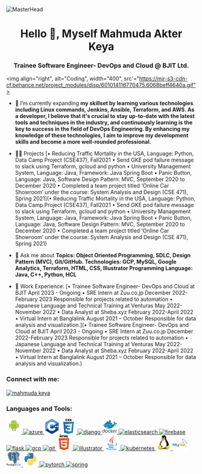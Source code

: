 ![MasterHead](https://www.techasoft.com/uploads/TRADING_SOFTWARE_DEVELOPMENT_BANNER1.jpg)
<h1 align="center">Hello 👋, Myself Mahmuda Akter Keya</h1>
<h3 align="center">Trainee Software Engineer- DevOps and Cloud @ BJIT Ltd.</h3>

<img align="right", alt="Coding", width="400", src'="https://mir-s3-cdn-cf.behance.net/project_modules/disp/601014116770475.6068beff4640a.gif">

- 🌱 I’m currently expanding **my skillset by learning various technologies including Linux commands, Jenkins, Ansible, Terraform, and AWS. As a developer, I believe that it's crucial to stay up-to-date with the latest tools and techniques in the industry, and continuously learning is the key to success in the field of DevOps Engineering. By enhancing my knowledge of these technologies, I aim to improve my development skills and become a more well-rounded professional.**

- 👨‍💻 Projects [• Reducing Traffic Mortality in the USA, Language: Python, Data Camp Project (CSE437), Fall2021 • Send GKE pod failure message to slack using Terraform, gcloud and python • University Management System, Language: Java, Framework: Java Spring Boot • Panic Button, Language: Java, Software Design Pattern: MVC, September 2020 to December 2020 • Completed a team project titled ‘Online Car Showroom’ under the course: System Analysis and Design (CSE 471), Spring 2021](• Reducing Traffic Mortality in the USA, Language: Python, Data Camp Project (CSE437), Fall2021 • Send GKE pod failure message to slack using Terraform, gcloud and python • University Management System, Language: Java, Framework: Java Spring Boot • Panic Button, Language: Java, Software Design Pattern: MVC, September 2020 to December 2020 • Completed a team project titled ‘Online Car Showroom’ under the course: System Analysis and Design (CSE 471), Spring 2021)

- 💬 Ask me about **Topics: Object Oriented Programming, SDLC, Design Pattern (MVC), Git/GitHub. Technologies: GCP, MySQL, Google Analytics, Terraform, HTML, CSS, Illustrator Programming Language: Java, C++, Python, HCL**

- 📄 Work Experience: [• Trainee Software Engineer- DevOps and Cloud at BJIT April 2023 - Ongoing • SRE Intern at Zuu.co.jp December 2022-February 2023 Responsible for projects related to automation • Japanese Language and Technical Training at Venturas May 2022-November 2022 • Data Analyst at Sheba.xyz February 2022-April 2022 • Virtual Intern at Banglalink August 2021 – October Responsible for data analysis and visualization.](• Trainee Software Engineer- DevOps and Cloud at BJIT April 2023 - Ongoing • SRE Intern at Zuu.co.jp December 2022-February 2023 Responsible for projects related to automation • Japanese Language and Technical Training at Venturas May 2022-November 2022 • Data Analyst at Sheba.xyz February 2022-April 2022 • Virtual Intern at Banglalink August 2021 – October Responsible for data analysis and visualization.)

<h3 align="left">Connect with me:</h3>
<p align="left">
<a href="https://linkedin.com/in/mahmuda keya" target="blank"><img align="center" src="https://raw.githubusercontent.com/rahuldkjain/github-profile-readme-generator/master/src/images/icons/Social/linked-in-alt.svg" alt="mahmuda keya" height="30" width="40" /></a>
</p>

<h3 align="left">Languages and Tools:</h3>
<p align="left"> <a href="https://developer.android.com" target="_blank" rel="noreferrer"> <img src="https://raw.githubusercontent.com/devicons/devicon/master/icons/android/android-original-wordmark.svg" alt="android" width="40" height="40"/> </a> <a href="https://azure.microsoft.com/en-in/" target="_blank" rel="noreferrer"> <img src="https://www.vectorlogo.zone/logos/microsoft_azure/microsoft_azure-icon.svg" alt="azure" width="40" height="40"/> </a> <a href="https://www.w3schools.com/cpp/" target="_blank" rel="noreferrer"> <img src="https://raw.githubusercontent.com/devicons/devicon/master/icons/cplusplus/cplusplus-original.svg" alt="cplusplus" width="40" height="40"/> </a> <a href="https://www.w3schools.com/css/" target="_blank" rel="noreferrer"> <img src="https://raw.githubusercontent.com/devicons/devicon/master/icons/css3/css3-original-wordmark.svg" alt="css3" width="40" height="40"/> </a> <a href="https://www.djangoproject.com/" target="_blank" rel="noreferrer"> <img src="https://cdn.worldvectorlogo.com/logos/django.svg" alt="django" width="40" height="40"/> </a> <a href="https://www.docker.com/" target="_blank" rel="noreferrer"> <img src="https://raw.githubusercontent.com/devicons/devicon/master/icons/docker/docker-original-wordmark.svg" alt="docker" width="40" height="40"/> </a> <a href="https://www.elastic.co" target="_blank" rel="noreferrer"> <img src="https://www.vectorlogo.zone/logos/elastic/elastic-icon.svg" alt="elasticsearch" width="40" height="40"/> </a> <a href="https://firebase.google.com/" target="_blank" rel="noreferrer"> <img src="https://www.vectorlogo.zone/logos/firebase/firebase-icon.svg" alt="firebase" width="40" height="40"/> </a> <a href="https://flask.palletsprojects.com/" target="_blank" rel="noreferrer"> <img src="https://www.vectorlogo.zone/logos/pocoo_flask/pocoo_flask-icon.svg" alt="flask" width="40" height="40"/> </a> <a href="https://cloud.google.com" target="_blank" rel="noreferrer"> <img src="https://www.vectorlogo.zone/logos/google_cloud/google_cloud-icon.svg" alt="gcp" width="40" height="40"/> </a> <a href="https://git-scm.com/" target="_blank" rel="noreferrer"> <img src="https://www.vectorlogo.zone/logos/git-scm/git-scm-icon.svg" alt="git" width="40" height="40"/> </a> <a href="https://www.w3.org/html/" target="_blank" rel="noreferrer"> <img src="https://raw.githubusercontent.com/devicons/devicon/master/icons/html5/html5-original-wordmark.svg" alt="html5" width="40" height="40"/> </a> <a href="https://www.adobe.com/in/products/illustrator.html" target="_blank" rel="noreferrer"> <img src="https://www.vectorlogo.zone/logos/adobe_illustrator/adobe_illustrator-icon.svg" alt="illustrator" width="40" height="40"/> </a> <a href="https://www.java.com" target="_blank" rel="noreferrer"> <img src="https://raw.githubusercontent.com/devicons/devicon/master/icons/java/java-original.svg" alt="java" width="40" height="40"/> </a> <a href="https://kubernetes.io" target="_blank" rel="noreferrer"> <img src="https://www.vectorlogo.zone/logos/kubernetes/kubernetes-icon.svg" alt="kubernetes" width="40" height="40"/> </a> <a href="https://www.linux.org/" target="_blank" rel="noreferrer"> <img src="https://raw.githubusercontent.com/devicons/devicon/master/icons/linux/linux-original.svg" alt="linux" width="40" height="40"/> </a> <a href="https://www.mysql.com/" target="_blank" rel="noreferrer"> <img src="https://raw.githubusercontent.com/devicons/devicon/master/icons/mysql/mysql-original-wordmark.svg" alt="mysql" width="40" height="40"/> </a> <a href="https://www.postgresql.org" target="_blank" rel="noreferrer"> <img src="https://raw.githubusercontent.com/devicons/devicon/master/icons/postgresql/postgresql-original-wordmark.svg" alt="postgresql" width="40" height="40"/> </a> <a href="https://www.python.org" target="_blank" rel="noreferrer"> <img src="https://raw.githubusercontent.com/devicons/devicon/master/icons/python/python-original.svg" alt="python" width="40" height="40"/> </a> <a href="https://pytorch.org/" target="_blank" rel="noreferrer"> <img src="https://www.vectorlogo.zone/logos/pytorch/pytorch-icon.svg" alt="pytorch" width="40" height="40"/> </a> <a href="https://spring.io/" target="_blank" rel="noreferrer"> <img src="https://www.vectorlogo.zone/logos/springio/springio-icon.svg" alt="spring" width="40" height="40"/> </a> </p>
